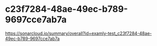 # c23f7284-48ae-49ec-b789-9697cce7ab7a
https://sonarcloud.io/summary/overall?id=examly-test_c23f7284-48ae-49ec-b789-9697cce7ab7a
